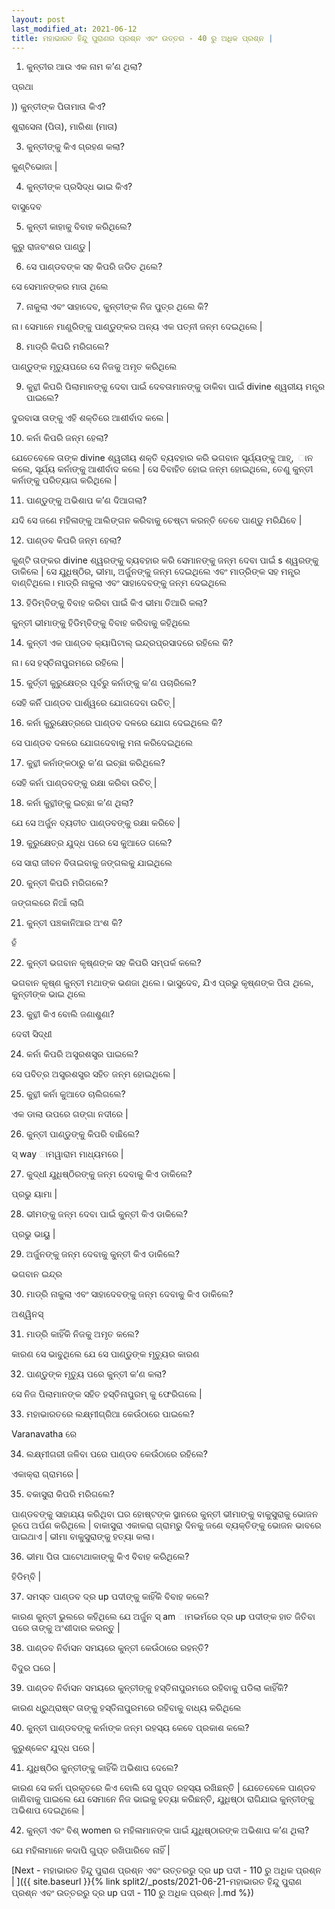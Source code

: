 ```yaml
---
layout: post
last_modified_at: 2021-06-12
title: ମହାଭାରତ ହିନ୍ଦୁ ପୁରାଣର ପ୍ରଶ୍ନ ଏବଂ ଉତ୍ତର - 40 ରୁ ଅଧିକ ପ୍ରଶ୍ନ |
---
```


1) କୁନ୍ତୀର ଆଉ ଏକ ନାମ କ’ଣ ଥିଲା?

ପ୍ରଥା

)) କୁନ୍ତୀଙ୍କ ପିତାମାତା କିଏ?

ଶୁରାସେନା (ପିତା), ମାରିଶା (ମାତା)

3) କୁନ୍ତୀଙ୍କୁ କିଏ ଗ୍ରହଣ କଲା?

କୁଣ୍ଟିଭୋଜା |

4) କୁନ୍ତୀଙ୍କ ପ୍ରସିଦ୍ଧ ଭାଇ କିଏ?
 
ବାସୁଦେବ

5) କୁନ୍ତୀ କାହାକୁ ବିବାହ କରିଥିଲେ?

କୁରୁ ରାଜବଂଶର ପାଣ୍ଡୁ |

6) ସେ ପାଣ୍ଡବଙ୍କ ସହ କିପରି ଜଡିତ ଥିଲେ?

ସେ ସେମାନଙ୍କର ମାତା ଥିଲେ

7) ନାକୁଲା ଏବଂ ସାହାଦେବ, କୁନ୍ତୀଙ୍କ ନିଜ ପୁତ୍ର ଥିଲେ କି?

ନା। ସେମାନେ ମାଣ୍ଡ୍ରିଙ୍କୁ ପାଣ୍ଡୁଙ୍କର ଅନ୍ୟ ଏକ ପତ୍ନୀ ଜନ୍ମ ଦେଇଥିଲେ |

8) ମାଡ୍ରି କିପରି ମରିଗଲେ?

ପାଣ୍ଡୁଙ୍କ ମୃତ୍ୟୁପରେ ସେ ନିଜକୁ ଅମୃତ କରିଥିଲେ

9) କୁନ୍ଥୀ କିପରି ପିଲାମାନଙ୍କୁ ଦେବା ପାଇଁ ଦେବତାମାନଙ୍କୁ ଡାକିବା ପାଇଁ divine ଶ୍ୱରୀୟ ମନ୍ତ୍ର ପାଇଲେ?

 ଦୁରବାସା ତାଙ୍କୁ ଏହି ଶକ୍ତିରେ ଆଶୀର୍ବାଦ କଲେ |

10) କର୍ନା କିପରି ଜନ୍ମ ହେଲା?

ଯେତେବେଳେ ତାଙ୍କ divine ଶ୍ୱରୀୟ ଶକ୍ତି ବ୍ୟବହାର କରି ଭଗବାନ ସୂର୍ଯ୍ୟଙ୍କୁ ଆହ୍, ାନ କଲେ, ସୂର୍ଯ୍ୟ କର୍ନାଙ୍କୁ ଆଶୀର୍ବାଦ କଲେ | ସେ ବିବାହିତ ହୋଇ ଜନ୍ମ ହୋଇଥିଲେ, ତେଣୁ କୁନ୍ତୀ କର୍ନାଙ୍କୁ ପରିତ୍ୟାଗ କରିଥିଲେ |

11) ପାଣ୍ଡୁଙ୍କୁ ଅଭିଶାପ କ’ଣ ଦିଆଗଲା?

ଯଦି ସେ ଜଣେ ମହିଳାଙ୍କୁ ଆଲିଙ୍ଗନ କରିବାକୁ ଚେଷ୍ଟା କରନ୍ତି ତେବେ ପାଣ୍ଡୁ ମରିଯିବେ |

12) ପାଣ୍ଡବ କିପରି ଜନ୍ମ ହେଲା?

କୁଣ୍ଟି ତାଙ୍କର divine ଶ୍ୱରଙ୍କୁ ବ୍ୟବହାର କରି ସେମାନଙ୍କୁ ଜନ୍ମ ଦେବା ପାଇଁ s ଶ୍ୱରଙ୍କୁ ଡାକିଲେ | ସେ ଯୁଧିଷ୍ଠିର, ଭୀମା, ଅର୍ଜୁନଙ୍କୁ ଜନ୍ମ ଦେଇଥିଲେ ଏବଂ ମାଡ୍ରିଙ୍କ ସହ ମନ୍ତ୍ର ବାଣ୍ଟିଥିଲେ। ମାଡ୍ରି ନାକୁଲା ଏବଂ ସାହାଦେବଙ୍କୁ ଜନ୍ମ ଦେଇଥିଲେ

13) ହିଡିମ୍ବିଙ୍କୁ ବିବାହ କରିବା ପାଇଁ କିଏ ଭୀମା ତିଆରି କଲା?

କୁନ୍ତୀ ଭୀମାଙ୍କୁ ହିଡିମ୍ବିଙ୍କୁ ବିବାହ କରିବାକୁ କହିଥିଲେ

14) କୁନ୍ତୀ ଏକ ପାଣ୍ଡବ କ୍ୟାପିଟାଲ୍ ଇନ୍ଦ୍ରପ୍ରସାଦରେ ରହିଲେ କି?

ନା। ସେ ହସ୍ତିନାପୁରମରେ ରହିଲେ |

15) କୁର୍ତ୍ତୀ କୁରୁକ୍ଷେତ୍ର ପୂର୍ବରୁ କର୍ନାଙ୍କୁ କ’ଣ ପଚାରିଲେ?

ସେହି କର୍ନି ପାଣ୍ଡବ ପାର୍ଶ୍ୱରେ ଯୋଗଦେବା ଉଚିତ୍ |

16) କର୍ନା କୁରୁକ୍ଷେତ୍ରରେ ପାଣ୍ଡବ ଦଳରେ ଯୋଗ ଦେଇଥିଲେ କି?

ସେ ପାଣ୍ଡବ ଦଳରେ ଯୋଗଦେବାକୁ ମନା କରିଦେଇଥିଲେ

17) କୁନ୍ଥୀ କର୍ନାଙ୍କଠାରୁ କ’ଣ ଇଚ୍ଛା କରିଥିଲେ?

ସେହି କର୍ନା ପାଣ୍ଡବଙ୍କୁ ରକ୍ଷା କରିବା ଉଚିତ୍ |

18) କର୍ନା କୁନ୍ଥୀଙ୍କୁ ଇଚ୍ଛା କ’ଣ ଥିଲା?

ଯେ ସେ ଅର୍ଜୁନ ବ୍ୟତୀତ ପାଣ୍ଡବଙ୍କୁ ରକ୍ଷା କରିବେ |

19) କୁରୁକ୍ଷେତ୍ର ଯୁଦ୍ଧ ପରେ ସେ କୁଆଡେ ଗଲେ?

ସେ ସାରା ଜୀବନ ବିତାଇବାକୁ ଜଙ୍ଗଲକୁ ଯାଇଥିଲେ

20) କୁନ୍ତୀ କିପରି ମରିଗଲେ?

ଜଙ୍ଗଲରେ ନିଆଁ ଲାଗି

21) କୁନ୍ତୀ ପଞ୍ଚକାନିଆର ଅଂଶ କି?

ହଁ

22) କୁନ୍ତୀ ଭଗବାନ କୃଷ୍ଣଙ୍କ ସହ କିପରି ସମ୍ପର୍କ କଲେ?

ଭଗବାନ କୃଷ୍ଣ କୁନ୍ତୀ ମଥାଙ୍କ ଭଣଜା ଥିଲେ। ଭାସୁଦେବ, ଯିଏ ପ୍ରଭୁ କୃଷ୍ଣଙ୍କ ପିତା ଥିଲେ, କୁନ୍ତୀଙ୍କ ଭାଇ ଥିଲେ

23) କୁନ୍ଥୀ କିଏ ବୋଲି ଜଣାଶୁଣା?

ଦେବୀ ସିଦ୍ଧୀ

24) କର୍ନା କିପରି ଅସ୍ତ୍ରଶସ୍ତ୍ର ପାଇଲେ?

ସେ ପବିତ୍ର ଅସ୍ତ୍ରଶସ୍ତ୍ର ସହିତ ଜନ୍ମ ହୋଇଥିଲେ |

25) କୁନ୍ଥୀ କର୍ନା କୁଆଡେ ଚାଲିଗଲେ?

ଏକ ଡାଲା ଉପରେ ଗଙ୍ଗା ନଦୀରେ |

26) କୁନ୍ତୀ ପାଣ୍ଡୁଙ୍କୁ କିପରି ବାଛିଲେ?

ସ୍ way ାମୱାରାମ ମାଧ୍ୟମରେ |

27) କୁଦ୍ଧୀ ଯୁଧିଷ୍ଠିରଙ୍କୁ ଜନ୍ମ ଦେବାକୁ କିଏ ଡାକିଲେ?

ପ୍ରଭୁ ୟାମା |

28) ଭୀମଙ୍କୁ ଜନ୍ମ ଦେବା ପାଇଁ କୁନ୍ତୀ କିଏ ଡାକିଲେ?

ପ୍ରଭୁ ଭାୟୁ |

29) ଅର୍ଜୁନଙ୍କୁ ଜନ୍ମ ଦେବାକୁ କୁନ୍ତୀ କିଏ ଡାକିଲେ?

ଭଗବାନ ଇନ୍ଦ୍ର

30) ମାଡ୍ରି ନାକୁଲା ଏବଂ ସାହାଦେବଙ୍କୁ ଜନ୍ମ ଦେବାକୁ କିଏ ଡାକିଲେ?

ଅଶ୍ୱିନସ୍

31) ମାଡ୍ରି କାହିଁକି ନିଜକୁ ଅମୃତ କଲେ?

କାରଣ ସେ ଭାବୁଥିଲେ ଯେ ସେ ପାଣ୍ଡୁଙ୍କ ମୃତ୍ୟୁର କାରଣ

32) ପାଣ୍ଡୁଙ୍କ ମୃତ୍ୟୁ ପରେ କୁନ୍ତୀ କ’ଣ କଲା?

ସେ ନିଜ ପିଲାମାନଙ୍କ ସହିତ ହସ୍ତିନାପୁରମ୍ କୁ ଫେରିଗଲେ |

33) ମହାଭାରତରେ ଲକ୍ଷ୍ମୀଗ୍ରିଆ କେଉଁଠାରେ ପାଇଲେ?

Varanavatha ରେ

34) ଲକ୍ଷ୍ମୀଗରୀ ଜଳିବା ପରେ ପାଣ୍ଡବ କେଉଁଠାରେ ରହିଲେ?

ଏକାକ୍ରା ଗ୍ରାମରେ |

35) ବକାସୁରା କିପରି ମରିଗଲେ?

ପାଣ୍ଡବଙ୍କୁ ସାହାଯ୍ୟ କରିଥିବା ଘର ହୋଷ୍ଟଙ୍କ ସ୍ଥାନରେ କୁନ୍ତୀ ଭୀମାଙ୍କୁ ବାକୁସୁରାକୁ ଭୋଜନ ରୂପେ ଅର୍ପଣ କରିଥିଲେ | ବାକାସୁରା ଏକାକରା ଗ୍ରାମରୁ ଦିନକୁ ଜଣେ ବ୍ୟକ୍ତିଙ୍କୁ ଭୋଜନ ଭାବରେ ପାଇଥାଏ | ଭୀମା ବାକୁସୁରାଙ୍କୁ ହତ୍ୟା କଲା।

36) ଭୀମା ପିତା ଘାଟୋଥାକାଙ୍କୁ କିଏ ବିବାହ କରିଥିଲେ?

ହିଡିମ୍ବି |

37) ସମସ୍ତ ପାଣ୍ଡବ ଦ୍ର up ପଦୀଙ୍କୁ କାହିଁକି ବିବାହ କଲେ?

କାରଣ କୁନ୍ତୀ ଭୁଲରେ କହିଥିଲେ ଯେ ଅର୍ଜୁନ ସ୍ am ାମଭର୍ମରେ ଦ୍ର up ପଦୀଙ୍କ ହାତ ଜିତିବା ପରେ ତାଙ୍କୁ ଅଂଶୀଦାର କରନ୍ତୁ |


38) ପାଣ୍ଡବ ନିର୍ବାସନ ସମୟରେ କୁନ୍ତୀ କେଉଁଠାରେ ରହନ୍ତି?

ବିଦୁର ଘରେ |

39) ପାଣ୍ଡବ ନିର୍ବାସନ ସମୟରେ କୁନ୍ତୀଙ୍କୁ ହସ୍ତିନାପୁରମରେ ରହିବାକୁ ପଡିଲା କାହିଁକି?

କାରଣ ଧ୍ରୁଥ୍ରାଷ୍ଟ ତାଙ୍କୁ ହସ୍ତିନାପୁରମରେ ରହିବାକୁ ବାଧ୍ୟ କରିଥିଲେ

40) କୁନ୍ତୀ ପାଣ୍ଡବଙ୍କୁ କର୍ନାଙ୍କ ଜନ୍ମ ରହସ୍ୟ କେବେ ପ୍ରକାଶ କଲେ?

କୁରୁଶ୍କେଟ ଯୁଦ୍ଧ ପରେ |

41) ଯୁଧିଷ୍ଠିର କୁନ୍ତୀଙ୍କୁ କାହିଁକି ଅଭିଶାପ ଦେଲେ?

କାରଣ ସେ କର୍ନା ପ୍ରକୃତରେ କିଏ ବୋଲି ସେ ଗୁପ୍ତ ରହସ୍ୟ ରଖିଛନ୍ତି | ଯେତେବେଳେ ପାଣ୍ଡବ ଜାଣିବାକୁ ପାଇଲେ ଯେ ସେମାନେ ନିଜ ଭାଇକୁ ହତ୍ୟା କରିଛନ୍ତି, ଯୁଧିଷ୍ଠା ରାଗିଯାଇ କୁନ୍ତୀଙ୍କୁ ଅଭିଶାପ ଦେଇଥିଲେ |

42) କୁନ୍ତୀ ଏବଂ ବିଶ୍ women ର ମହିଳାମାନଙ୍କ ପାଇଁ ଯୁଧିଷ୍ଠାରଙ୍କ ଅଭିଶାପ କ’ଣ ଥିଲା?

ଯେ ମହିଳାମାନେ କଦାପି ଗୁପ୍ତ ରଖିପାରିବେ ନାହିଁ |

[Next - ମହାଭାରତ ହିନ୍ଦୁ ପୁରାଣ ପ୍ରଶ୍ନ ଏବଂ ଉତ୍ତରରୁ ଦ୍ର up ପଦୀ - 110 ରୁ ଅଧିକ ପ୍ରଶ୍ନ | ]({{ site.baseurl }}{% link  split2/_posts/2021-06-21-ମହାଭାରତ ହିନ୍ଦୁ ପୁରାଣ ପ୍ରଶ୍ନ ଏବଂ ଉତ୍ତରରୁ ଦ୍ର up ପଦୀ - 110 ରୁ ଅଧିକ ପ୍ରଶ୍ନ |.md %})
